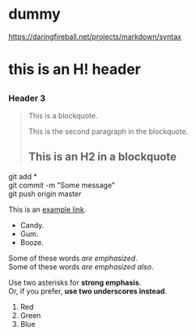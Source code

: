 # dummy

https://daringfireball.net/projects/markdown/syntax

# this is an H! header
##

### Header 3

> This is a blockquote.
> 
> This is the second paragraph in the blockquote.
>
> ## This is an H2 in a blockquote

git add *  
git commit -m "Some message"  
git push origin master  

This is an [example link](http://example.com/).  

*   Candy.
*   Gum.
*   Booze.

Some of these words *are emphasized*.  
Some of these words _are emphasized also_.  

Use two asterisks for **strong emphasis**.  
Or, if you prefer, __use two underscores instead__.  

1.  Red
2.  Green
3.  Blue